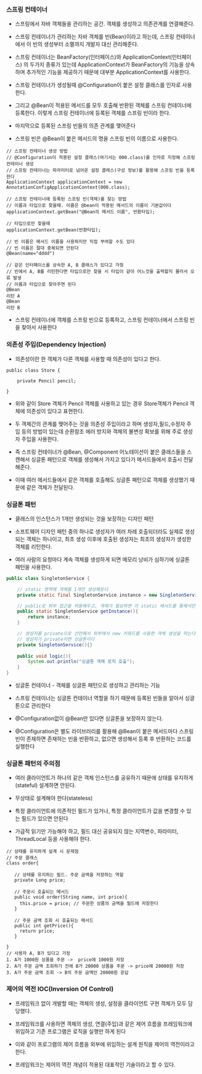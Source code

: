 ### 스프링 컨테이너

* 스프링에서 자바 객체들을 관리하는 공간. 객체를 생성하고 의존관계를 연결해준다.

* 스프링 컨테이너가 관리하는 자바 객체를 빈(Bean)이라고 하는데, 스프링 컨테이너에서 이 빈의 생성부터 소멸까지 개발자 대신 관리해준다. 

* 스프링 컨테이너는 BeanFactory(인터페이스)와 ApplicationContext(인터페이스) 의 두가지 종류가 있는데 ApplicationContext가 BeanFactory의 기능을 상속하며 추가적인 기능을 제공하기 때문에 대부분 ApplicationContext를 사용한다.

* 스프링 컨테이너가 생성될때 @Configuration이 붙은 설정 클래스를 인자로 사용한다.

* 그리고 @Bean이 적용된 메서드를 모두 호출해 반환된 객체를 스프링 컨테이너에 등록한다. 이렇게 스프링 컨테이너에 등록된 객체를 스프링 빈이라 한다.

* 마지막으로 등록된 스프링 빈들의 의존 관계를 맺어준다

* 스프링 빈은 @Bean이 붙은 메서드의 명을 스프링 빈의 이름으로 사용한다.
```
// 스프링 컨테이너 생성 방법
// @Configuration이 적용된 설정 클래스(여기서는 000.class)를 인자로 지정해 스프링 컨테이너 생성
// 스프링 컨테이너는 파라미터로 넘어온 설정 클래스(구성 정보)를 활용해 스프링 빈을 등록한다
ApplicationContext applicationContext = new AnnotationConfigApplicationContext(000.class);

// 스프링 컨테이너에 등록된 스프링 빈(객체)를 찾는 방법
// 이름과 타입으로 찾을때. 이름은 @bean이 적용된 메서드의 이름이 기본값이다
applicationContext.getBean("@Bean의 메서드 이름", 반환타입);

// 타입으로만 찾을때
applicationContext.getBean(반환타입);

// 빈 이름은 메서드 이름을 사용하지만 직접 부여할 수도 있다
// 빈 이름은 절대 중복되면 안된다
@Bean(name="dddd")

// 같은 인터페이스를 상속한 A, B 클래스가 있다고 가정
// 빈에서 A, B를 리턴한다면 타입으로만 찾을 시 타입이 같아 어느것을 출력할지 몰라서 오류 발생
// 이름과 타입으로 찾아주면 된다
@Bean
리턴 A
@Bean
리턴 B
```

* 스프링 컨테이너에 객체를 스프링 빈으로 등록하고, 스프링 컨테이너에서 스프링 빈을 찾아서 사용한다


### 의존성 주입(Dependency Injection)

* 의존성이란 한 객체가 다른 객체를 사용할 때 의존성이 있다고 한다.

```
public class Store {

    private Pencil pencil;

}
```

* 위와 같이 Store 객체가 Pencil 객체를 사용하고 있는 경우 Store객체가 Pencil 객체에 의존성이 있다고 표현한다.

* 두 객체간의 관계를 맺어주는 것을 의존성 주입이라고 하며 생성자,필드,수정자 주입 등의 방법이 있는데 순환참조 에러 방지와 객체의 불변성 확보를 위해 주로 생성자 주입을 사용한다.

* 즉 스프링 컨테이너가 @Bean, @Component 어노테이션이 붙은 클래스들을 스캔해서 싱글톤 패턴으로 객체를 생성해서 가지고 있다가 메서드들에서 호출시 전달해준다. 

* 이때 여러 메서드들에서 같은 객체를 호출해도 싱글톤 패턴으로 객체를 생성했기 때문에 같은 객체가 전달된다.



### 싱글톤 패턴

* 클래스의 인스턴스가 1개만 생성되는 것을 보장하는 디자인 패턴

* 소프트웨어 디자인 패턴 중의 하나로 생성자가 여러 차례 호출되더라도 실제로 생성되는 객체는 하나이고, 최초 생성 이후에 호출된 생성자는 최초의 생성자가 생성한 객체를 리턴한다.

* 여러 사람의 요청마다 계속 객체를 생성하게 되면 메모리 낭비가 심하기에 싱글톤 패턴을 사용한다.
```java
public class SingletonService {

    // static 영역에 객체를 1개만 생성해둔다
    private static final SingletonService instance = new SingletonService();

    // public로 외부 접근을 허용해두고, 객체가 필요하면 이 static 메서드를 통해서만 조회하도록 허용한다.
    public static SingletonService getInstance(){
        return instance;
    }

    // 생성자를 private으로 선언해서 외부에서 new 키워드를 사용한 객체 생성을 막는다.
    // 생성자가 private이면 싱글톤이다
    private SingletonService(){}
    
    public void logic(){
        System.out.println("싱글톤 객체 로직 호출");
    }
}
```

* 싱글톤 컨테이너 - 객체를 싱글톤 패턴으로 생성하고 관리하는 기능

* 스프링 컨테이너는 싱글톤 컨테이너 역할을 하기 때문에 등록된 빈들을 알아서 싱글톤으로 관리한다

* @Configuration없이 @Bean만 있다면 싱글톤을 보장하지 않는다.

* @Configuration은 별도 라이브러리를 활용해 @Bean이 붙은 메서드마다 스프링 빈이 존재하면 존재하는 빈을 반환하고, 없으면 생성해서 등록 후 반환하는 코드를 실행한다


### 싱글톤 패턴의 주의점

* 여러 클라이언트가 하나의 같은 객체 인스턴스를 공유하기 때문에 상태를 유지하게(stateful) 설계하면 안된다.

* 무상태로 설계해야 한다(stateless)

* 특정 클라이언트에 의존적인 필드가 있거나, 특정 클라이언트가 값을 변경할 수 있는 필드가 있으면 안된다

* 가급적 읽기만 가능해야 하고, 필드 대신 공유되지 않는 지역변수, 파라미터, ThreadLocal 등을 사용해야 한다.

```
// 상태를 유지하게 설계 시 문제점
// 주문 클래스
class order{

   // 상태를 유지하는 필드. 주문 금액을 저장하는 역할
   private Long price;

   // 주문시 호출되는 메서드
   public void order(String name, int price){
     this.price = price; // 주문한 상품의 금액을 필드에 저장한다
   }

   // 주문 금액 조회 시 호출되는 메서드
   public int getPrice(){
     return price;
   }

}
// 사용자 A, B가 있다고 가정
1. A가 1000원 상품을 주문 ->  price에 1000원 저장
2. A가 주문 금액 조회하기 전에 B가 20000 상품을 주문 -> price에 20000원 저장
3. A가 주문 금액 조회 -> B의 주문 금액인 20000원 응답  
```

### 제어의 역전 IOC(Inversion Of Control)

* 프레임워크 없이 개발할 때는 객체의 생성, 설정을 클라이언트 구현 객체가 모두 담당했다.

* 프레임워크를 사용하면 객체의 생성, 연결(주입)과 같은 제어 흐름을 프레임워크에 위임하고 기존 프로그램은 로직을 실행만 하게 된다

* 이와 같이 프로그램의 제어 흐름을 외부에 위임하는 설계 원칙을 제어의 역전이라고 한다. 
 
* 프레임워크는 제어의 역전 개념이 적용된 대표적인 기술이라고 할 수 있다.
